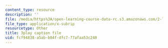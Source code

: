 ```yaml
---
content_type: resource
description: ''
file: /media/https%3A/open-learning-course-data-rc.s3.amazonaws.com/2-71-optics-spring-2009/fcf94838a5abb04fdfc777afaa53c240_s8XKzciLgak.srt
file_type: application/x-subrip
resourcetype: Other
title: 3play caption file
uid: fcf94838-a5ab-b04f-dfc7-77afaa53c240
---
```

